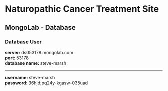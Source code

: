 <h1>Naturopathic Cancer Treatment Site</h1>

<h2>MongoLab - Database</h2>
<h3>Database User</h3>
<strong>server: </strong>ds053178.mongolab.com<br>
<strong>port: </strong>53178<br>
<strong>database name: </strong>steve-marsh<br>
<hr>
<strong>username: </strong> steve-marsh<br>
<strong>password: </strong>36hjd;pq24y-kgasw-035uad<br>

